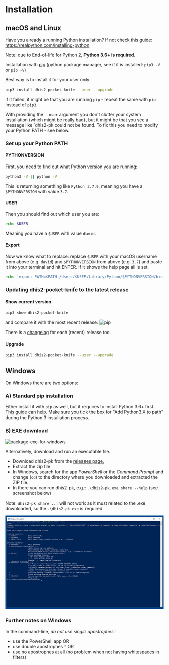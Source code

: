 # Installation

## macOS and Linux

Have you already a running Python installation? If not check this guide: https://realpython.com/installing-python

Note: due to End-of-life for Python 2, **Python 3.6+ is required.**

Installation with [pip](https://pip.pypa.io/en/stable/installing)
(python package manager, see if it is installed: `pip3 -V` or `pip -V`)

Best way is to install it for your user only:

```bash
pip3 install dhis2-pocket-knife --user --upgrade
```

if it failed, it might be that you are running `pip` - repeat the same with `pip` instead of `pip3`.

With providing the `--user` argument you don't clutter your system installation (which might be really bad), but it 
might be that you see a message like `dhis2-pk could not be found. To fix
this you need to modify your Python PATH - see below. 

### Set up your Python PATH

#### PYTHONVERSION

First, you need to find out what Python version you are running:

```bash
python3 -V || python -V
```
This is returning something like `Python 3.7.9`, meaning you have a `$PYTHONVERSION` with value `3.7`.

#### USER

Then you should find out which user you are:

```bash
echo $USER
```
Meaning you have a `$USER` with value `david`.

#### Export

Now we know what to replace: replace `$USER` with your macOS username from above (e.g. `david`) 
and `$PYTHONVERSION` from above (e.g. `3.7`) and paste it into your terminal and hit ENTER. 
If it shows the help page all is set.

```bash
echo 'export PATH=$PATH:/Users/$USER/Library/Python/$PYTHONVERSION/bin' >> ~/.bash_profile && source ~/.bash_profile && dhis2-pk share --help
```

### Updating dhis2-pocket-knife to the latest release

#### Show current version

```bash
pip3 show dhis2-pocket-knife
```
and compare it with the most recent release: ![pip](https://img.shields.io/pypi/v/dhis2-pocket-knife.svg?label=PyPI)

There is a [changelog](../CHANGELOG.rst) for each (recent) release too.

#### Upgrade

```bash
pip3 install dhis2-pocket-knife --user --upgrade
```

## Windows

On Windows there are two options:

### A) Standard pip installation

Either install it with `pip` as well, but it requires to install Python 3.6+ first. 
[This guide](https://realpython.com/installing-python/#windows) can help. 
Make sure you tick the box for "Add Python3.X to path" during the Python 3 installation process. 

### B) EXE download

![package-exe-for-windows](https://github.com/davidhuser/dhis2-pk/workflows/package-exe-for-windows/badge.svg)

Alternatively, download and run an executable file.

* Download dhis2-pk from the
[releases page.](https://github.com/davidhuser/dhis2-pk/releases)
* Extract the zip file
* In Windows, search for the app *PowerShell* or the *Command Prompt* and change (`cd`) to the directory 
where you downloaded and extracted the ZIP file.
* In there you can run dhis2-pk, e.g.: `.\dhis2-pk.exe share --help` (see screenshot below)

Note: `dhis2-pk share ...` will not work as it must related to the .exe downloaded, so the `.\dhis2-pk.exe` is required.

![Windows](../docs/powershell.png)

### Further notes on Windows

In the command-line, _do not use single apostrophes_ `'`

 * use the PowerShell app OR 
 * use double apostrophes `"` OR 
 * use no apostrophes at all (no problem when not having whitespaces in filters)
